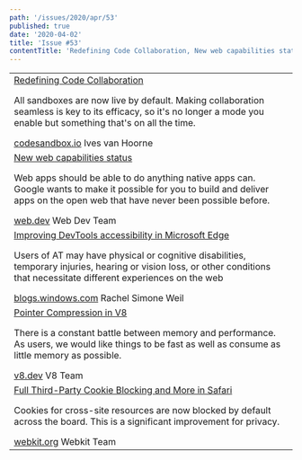 ```yaml
---
path: '/issues/2020/apr/53'
published: true
date: '2020-04-02'
title: 'Issue #53'
contentTitle: 'Redefining Code Collaboration, New web capabilities status (fugu), Improving DevTools accessibility in Microsoft Edge and more...'
---
```


<center>
	<table align="center" border="0" cellspacing="0" width="100%" height="100%" cellpadding="0">
    <tbody>
				<tr>
					<td>
            <div class="issue__content">
              <a href="https://codesandbox.io/post/redefining-code-collaboration" target="_blank" rel="noopener noreferrer">
                <span class="issue__content-title">Redefining Code Collaboration</span>
              </a>
							<p class="issue__content-desc">All sandboxes are now live by default. Making collaboration seamless is key to its efficacy, so it's no longer a mode you enable but something that's on all the time.</p>
							<div class="issue__content-info"><a href="https://codesandbox.io/post/redefining-code-collaboration" target="_blank" rel="noopener noreferrer">codesandbox.io</a> <span>Ives van Hoorne</span></div>
						</div>
					</td>
				</tr>
				<tr>
					<td>
            <div class="issue__content">
              <a href="https://web.dev/fugu-status/" target="_blank" rel="noopener noreferrer">
                <span class="issue__content-title">New web capabilities status</span>
              </a>
							<p class="issue__content-desc">Web apps should be able to do anything native apps can. Google wants to make it possible for you to build and deliver apps on the open web that have never been possible before.</p>
							<div class="issue__content-info"><a href="https://web.dev/fugu-status/" target="_blank" rel="noopener noreferrer">web.dev</a> <span>Web Dev Team</span></div>
						</div>
					</td>
				</tr>
				<tr>
					<td>
            <div class="issue__content">
              <a href="https://blogs.windows.com/msedgedev/2020/03/11/improving-devtools-accessibility/" target="_blank" rel="noopener noreferrer">
                <span class="issue__content-title">Improving DevTools accessibility in Microsoft Edge</span>
              </a>
							<p class="issue__content-desc">Users of AT may have physical or cognitive disabilities, temporary injuries, hearing or vision loss, or other conditions that necessitate different experiences on the web</p>
							<div class="issue__content-info"><a href="https://blogs.windows.com/msedgedev/2020/03/11/improving-devtools-accessibility/" target="_blank" rel="noopener noreferrer">blogs.windows.com</a> <span>Rachel Simone Weil</span></div>
						</div>
					</td>
				</tr>
				<tr>
					<td>
            <div class="issue__content">
              <a href="https://v8.dev/blog/pointer-compression" target="_blank" rel="noopener noreferrer">
                <span class="issue__content-title">Pointer Compression in V8</span>
              </a>
							<p class="issue__content-desc">There is a constant battle between memory and performance. As users, we would like things to be fast as well as consume as little memory as possible.</p>
							<div class="issue__content-info"><a href="https://v8.dev/blog/pointer-compression" target="_blank" rel="noopener noreferrer">v8.dev</a> <span>V8 Team</span></div>
						</div>
					</td>
				</tr>
				<tr>
					<td>
            <div class="issue__content">
              <a href="https://webkit.org/blog/10218/full-third-party-cookie-blocking-and-more/" target="_blank" rel="noopener noreferrer">
                <span class="issue__content-title">Full Third-Party Cookie Blocking and More in Safari</span>
              </a>
							<p class="issue__content-desc">Cookies for cross-site resources are now blocked by default across the board. This is a significant improvement for privacy.</p>
							<div class="issue__content-info"><a href="https://webkit.org/blog/10218/full-third-party-cookie-blocking-and-more/" target="_blank" rel="noopener noreferrer">webkit.org</a> <span>Webkit Team</span></div>
						</div>
					</td>
				</tr></tbody>
  </table>
</center>

